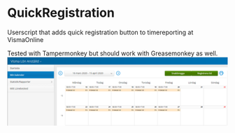 # QuickRegistration
Userscript that adds quick registration button to timereporting at VismaOnline

Tested with Tampermonkey but should work with Greasemonkey as well.
![Alt text](/example-screenshot.png?raw=true "Added button 'Snabbregga'")
